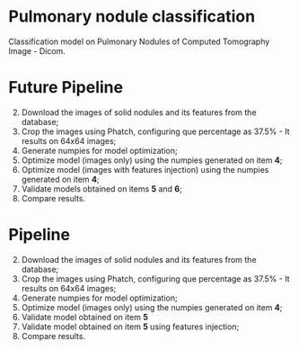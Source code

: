 # Pulmonary nodule classification

Classification model on Pulmonary Nodules of Computed Tomography Image - Dicom.

# Future Pipeline
2. Download the images of solid nodules and its features from the database;
3. Crop the images using Phatch, configuring que percentage as 37.5% - It results on 64x64 images;
4. Generate numpies for model optimization;
5. Optimize model (images only) using the numpies generated on item **4**;
6. Optimize model (images with features injection) using the numpies generated on item **4**;
7. Validate models obtained on items **5** and **6**;
8. Compare results.

# Pipeline
2. Download the images of solid nodules and its features from the database;
3. Crop the images using Phatch, configuring que percentage as 37.5% - It results on 64x64 images;
4. Generate numpies for model optimization;
5. Optimize model (images only) using the numpies generated on item **4**;
6. Validate model obtained on item **5** 
7. Validate model obtained on item **5** using features injection;
8. Compare results.
